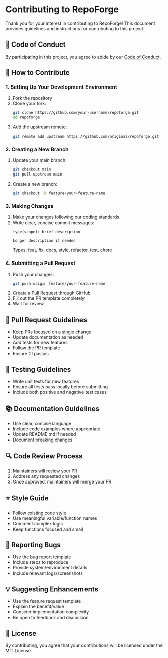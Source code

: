 # Contributing to RepoForge

Thank you for your interest in contributing to RepoForge! This document provides guidelines and instructions for contributing to this project.

## 🎯 Code of Conduct
By participating in this project, you agree to abide by our [Code of Conduct](CODE_OF_CONDUCT.md).

## 🚀 How to Contribute

### 1. Setting Up Your Development Environment
1. Fork the repository
2. Clone your fork:
   ```bash
   git clone https://github.com/your-username/repoforge.git
   cd repoforge
   ```
3. Add the upstream remote:
   ```bash
   git remote add upstream https://github.com/original/repoforge.git
   ```

### 2. Creating a New Branch
1. Update your main branch:
   ```bash
   git checkout main
   git pull upstream main
   ```
2. Create a new branch:
   ```bash
   git checkout -b feature/your-feature-name
   ```

### 3. Making Changes
1. Make your changes following our coding standards
2. Write clear, concise commit messages:
   ```
   type(scope): brief description

   Longer description if needed
   ```
   Types: feat, fix, docs, style, refactor, test, chore

### 4. Submitting a Pull Request
1. Push your changes:
   ```bash
   git push origin feature/your-feature-name
   ```
2. Create a Pull Request through GitHub
3. Fill out the PR template completely
4. Wait for review

## 📝 Pull Request Guidelines
- Keep PRs focused on a single change
- Update documentation as needed
- Add tests for new features
- Follow the PR template
- Ensure CI passes

## 🧪 Testing Guidelines
- Write unit tests for new features
- Ensure all tests pass locally before submitting
- Include both positive and negative test cases

## 📚 Documentation Guidelines
- Use clear, concise language
- Include code examples where appropriate
- Update README.md if needed
- Document breaking changes

## 🔍 Code Review Process
1. Maintainers will review your PR
2. Address any requested changes
3. Once approved, maintainers will merge your PR

## ⭐ Style Guide
- Follow existing code style
- Use meaningful variable/function names
- Comment complex logic
- Keep functions focused and small

## 🐛 Reporting Bugs
- Use the bug report template
- Include steps to reproduce
- Provide system/environment details
- Include relevant logs/screenshots

## 💡 Suggesting Enhancements
- Use the feature request template
- Explain the benefit/value
- Consider implementation complexity
- Be open to feedback and discussion

## 📜 License
By contributing, you agree that your contributions will be licensed under the MIT License. 